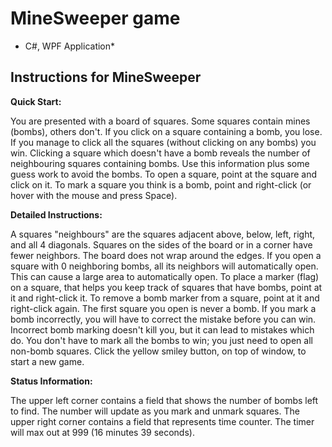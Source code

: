 # MineSweeper game

* C#, WPF Application*

## Instructions for MineSweeper

**Quick Start:**

You are presented with a board of squares. Some squares contain mines (bombs), others don't. If you click on a square containing a bomb, you lose. If you manage to click all the squares (without clicking on any bombs) you win.
Clicking a square which doesn't have a bomb reveals the number of neighbouring squares containing bombs. Use this information plus some guess work to avoid the bombs.
To open a square, point at the square and click on it. To mark a square you think is a bomb, point and right-click (or hover with the mouse and press Space).

**Detailed Instructions:**

A squares "neighbours" are the squares adjacent above, below, left, right, and all 4 diagonals. Squares on the sides of the board or in a corner have fewer neighbors. The board does not wrap around the edges.
If you open a square with 0 neighboring bombs, all its neighbors will automatically open. This can cause a large area to automatically open.
To place a marker (flag) on a square, that helps you keep track of squares that have bombs, point at it and right-click it.
To remove a bomb marker from a square, point at it and right-click again.
The first square you open is never a bomb.
If you mark a bomb incorrectly, you will have to correct the mistake before you can win. Incorrect bomb marking doesn't kill you, but it can lead to mistakes which do.
You don't have to mark all the bombs to win; you just need to open all non-bomb squares.
Click the yellow smiley button, on top of window, to start a new game.

**Status Information:**

The upper left corner contains a field that shows the number of bombs left to find. The number will update as you mark and unmark squares.
The upper right corner contains a field that represents time counter. The timer will max out at 999 (16 minutes 39 seconds).
